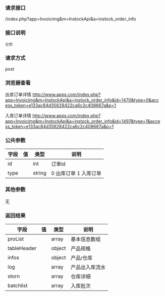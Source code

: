 ### **请求接口**
/index.php?app=Invoicimg&m=InstockApi&a=instock_order_info

### **接口说明**
`分页`

### **请求方式**
post

### **浏览器查看**
出库订单详情  http://www.apps.com/index.php?app=Invoicimg&m=InstockApi&a=instock_order_info&id=1470&type=0&access_token=e133ac84d35628422ca6c2c408667a&p=1

入库订单详情  http://www.apps.com/index.php?app=Invoicimg&m=InstockApi&a=instock_order_info&id=1497&type=1&access_token=e133ac84d35628422ca6c2c408667a&p=1

### **公共参数** 
|字段       |值             |类型    |说明           |
| --------- |--------      |--------|--------       |
|id       |              |int |订单id|
|type  |              |string |  0 出库订单  1 入库订单|
### **其他参数**
无

### **返回结果**
|字段       |值             |类型    |说明           |
| --------- |--------      |--------|--------       |
|proList    |         | array |基本信息数组 |
|tableHeader|         | object | 产品规格 |
|infos|         | object | 产品/仓库 |
|log|         | array | 产品出入库流水 |
|storn|       | array | 仓库详细 |
|batchlist|       | array | 入库批次 |
``` javascript
